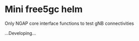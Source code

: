 # Mini free5gc helm

Only NGAP core interface functions to test gNB connectivities

...Developing...
